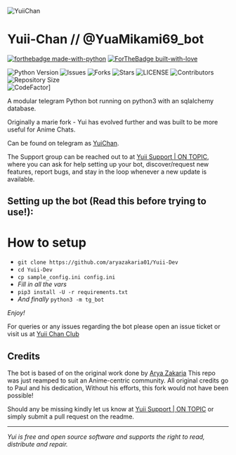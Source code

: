 ![YuiiChan](https://telegra.ph/file/b89daeab2dd9c5c299dc4.jpg)
# Yuii-Chan // @YuaMikami69_bot

[![forthebadge made-with-python](http://ForTheBadge.com/images/badges/made-with-python.svg)](https://www.python.org/)
[![ForTheBadge built-with-love](http://ForTheBadge.com/images/badges/built-with-love.svg)](https://github.com/aryazakaria01)</br>


![Python Version](https://img.shields.io/badge/python-3.8-green?style=for-the-badge&logo=appveyor)
![Issues](https://img.shields.io/github/issues/aryazakaria01/Yuii-Dev?style=for-the-badge&logo=appveyor)
![Forks](https://img.shields.io/github/forks/aryazakaria01/Yuii-Dev?style=for-the-badge&logo=appveyor)
![Stars](https://img.shields.io/github/stars/aryazakaria01/Yuii-Dev?style=for-the-badge&logo=appveyor)
![LICENSE](https://img.shields.io/github/license/aryazakaria01/Yuii-Dev?style=for-the-badge&logo=appveyor)
![Contributors](https://img.shields.io/github/contributors/aryazakaria01/Yuii-Dev?style=for-the-badge&logo=appveyor)
![Repository Size](https://img.shields.io/github/repo-size/aryazakaria01/Yuii-Dev?style=for-the-badge&logo=appveyor)</br>
![CodeFactor](https://www.codefactor.io/repository/github/aryazakaria01/yuii-dev/badge?s=7463f484136e45003925cb3d056a889ad02cc11c)]

A modular telegram Python bot running on python3 with an sqlalchemy database.

Originally a marie fork - Yui has evolved further and was built to be more useful for Anime Chats.

Can be found on telegram as [YuiChan](https://t.me/@YuaMikami69_bot).

The Support group can be reached out to at [Yuii Support | ON TOPIC](https://t.me/YuiiSupport), where you can ask for help setting up your bot, discover/request new features, report bugs, and stay in the loop whenever a new update is available.



## Setting up the bot (Read this before trying to use!):


# How to setup

- `git clone https://github.com/aryazakaria01/Yuii-Dev`
- `cd Yuii-Dev`
- `cp sample_config.ini config.ini`
- *Fill in all the vars*
- `pip3 install -U -r requirements.txt`
- *And finally* `python3 -m tg_bot`

*Enjoy!*


For queries or any issues regarding the bot please open an issue ticket or visit us at [Yuii Chan Club](https://t.me/YuiiSupport)  

## Credits
The bot is based of on the original work done by [Arya Zakaria](https://github.com/aryazakaria01)
This repo was just reamped to suit an Anime-centric community. All original credits go to Paul and his dedication, Without his efforts, this fork would not have been possible!


Should any be missing kindly let us know at [Yuii Support | ON TOPIC](https://t.me/YuiiSupport) or simply submit a pull request on the readme.


-------------------------------------------------------------------------------------

*Yui is free and open source software and supports the right to read, distribute and repair.*
